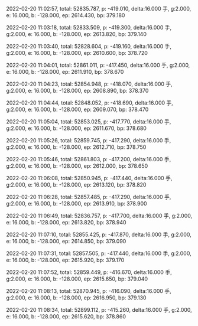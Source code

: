 2022-02-20 11:02:57, total: 52835.787, p: -419.010, delta:16.000 手, g:2.000, e: 16.000, b: -128.000, ep: 2614.430, bp: 379.180

2022-02-20 11:03:18, total: 52833.509, p: -419.300, delta:16.000 手, g:2.000, e: 16.000, b: -128.000, ep: 2613.820, bp: 379.140

2022-02-20 11:03:40, total: 52828.604, p: -419.160, delta:16.000 手, g:2.000, e: 16.000, b: -128.000, ep: 2610.600, bp: 378.720

2022-02-20 11:04:01, total: 52861.011, p: -417.450, delta:16.000 手, g:2.000, e: 16.000, b: -128.000, ep: 2611.910, bp: 378.670

2022-02-20 11:04:23, total: 52854.948, p: -418.070, delta:16.000 手, g:2.000, e: 16.000, b: -128.000, ep: 2608.890, bp: 378.370

2022-02-20 11:04:44, total: 52848.052, p: -418.690, delta:16.000 手, g:2.000, e: 16.000, b: -128.000, ep: 2609.070, bp: 378.470

2022-02-20 11:05:04, total: 52853.025, p: -417.770, delta:16.000 手, g:2.000, e: 16.000, b: -128.000, ep: 2611.670, bp: 378.680

2022-02-20 11:05:26, total: 52859.745, p: -417.290, delta:16.000 手, g:2.000, e: 16.000, b: -128.000, ep: 2612.710, bp: 378.750

2022-02-20 11:05:46, total: 52861.803, p: -417.200, delta:16.000 手, g:2.000, e: 16.000, b: -128.000, ep: 2612.000, bp: 378.650

2022-02-20 11:06:08, total: 52850.945, p: -417.440, delta:16.000 手, g:2.000, e: 16.000, b: -128.000, ep: 2613.120, bp: 378.820

2022-02-20 11:06:28, total: 52857.485, p: -417.290, delta:16.000 手, g:2.000, e: 16.000, b: -128.000, ep: 2613.910, bp: 378.900

2022-02-20 11:06:49, total: 52836.757, p: -417.700, delta:16.000 手, g:2.000, e: 16.000, b: -128.000, ep: 2613.820, bp: 378.940

2022-02-20 11:07:10, total: 52855.425, p: -417.870, delta:16.000 手, g:2.000, e: 16.000, b: -128.000, ep: 2614.850, bp: 379.090

2022-02-20 11:07:31, total: 52857.505, p: -417.440, delta:16.000 手, g:2.000, e: 16.000, b: -128.000, ep: 2615.920, bp: 379.170

2022-02-20 11:07:52, total: 52859.449, p: -416.670, delta:16.000 手, g:2.000, e: 16.000, b: -128.000, ep: 2615.650, bp: 379.040

2022-02-20 11:08:13, total: 52870.945, p: -416.090, delta:16.000 手, g:2.000, e: 16.000, b: -128.000, ep: 2616.950, bp: 379.130

2022-02-20 11:08:34, total: 52899.112, p: -415.260, delta:16.000 手, g:2.000, e: 16.000, b: -128.000, ep: 2615.620, bp: 378.860